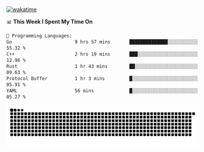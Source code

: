[![wakatime](https://wakatime.com/badge/user/384f91c6-4eee-411f-8f3b-1b691f58a544.svg)](https://wakatime.com/@384f91c6-4eee-411f-8f3b-1b691f58a544)

<!--START_SECTION:waka-->
📊 **This Week I Spent My Time On** 

```text
💬 Programming Languages: 
Go                       9 hrs 57 mins       ██████████████░░░░░░░░░░░   55.32 % 
C++                      2 hrs 19 mins       ███░░░░░░░░░░░░░░░░░░░░░░   12.96 % 
Rust                     1 hr 43 mins        ██░░░░░░░░░░░░░░░░░░░░░░░   09.63 % 
Protocol Buffer          1 hr 3 mins         █░░░░░░░░░░░░░░░░░░░░░░░░   05.91 % 
YAML                     56 mins             █░░░░░░░░░░░░░░░░░░░░░░░░   05.27 % 
```


<!--END_SECTION:waka-->

<picture>
  <source media="(prefers-color-scheme: dark)" srcset="https://raw.githubusercontent.com/fuwx295/fuwx295/output/github-contribution-grid-snake-dark.svg">
  <source media="(prefers-color-scheme: light)" srcset="https://raw.githubusercontent.com/fuwx295/fuwx295/output/github-contribution-grid-snake.svg">
  <img alt="github contribution grid snake animation" src="https://raw.githubusercontent.com/fuwx295/fuwx295/output/github-contribution-grid-snake.svg">
</picture>
